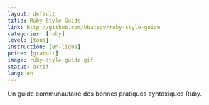 ```yaml
---
layout: default
title: Ruby Style Guide
link: http://github.com/bbatsov/ruby-style-guide
categories: [ruby]
level: [tous]
instruction: [en-ligne]
price: [gratuit]
image: ruby-style-guide.gif
status: actif
lang: en
---
```


Un guide communautaire des bonnes pratiques syntaxiques Ruby.
